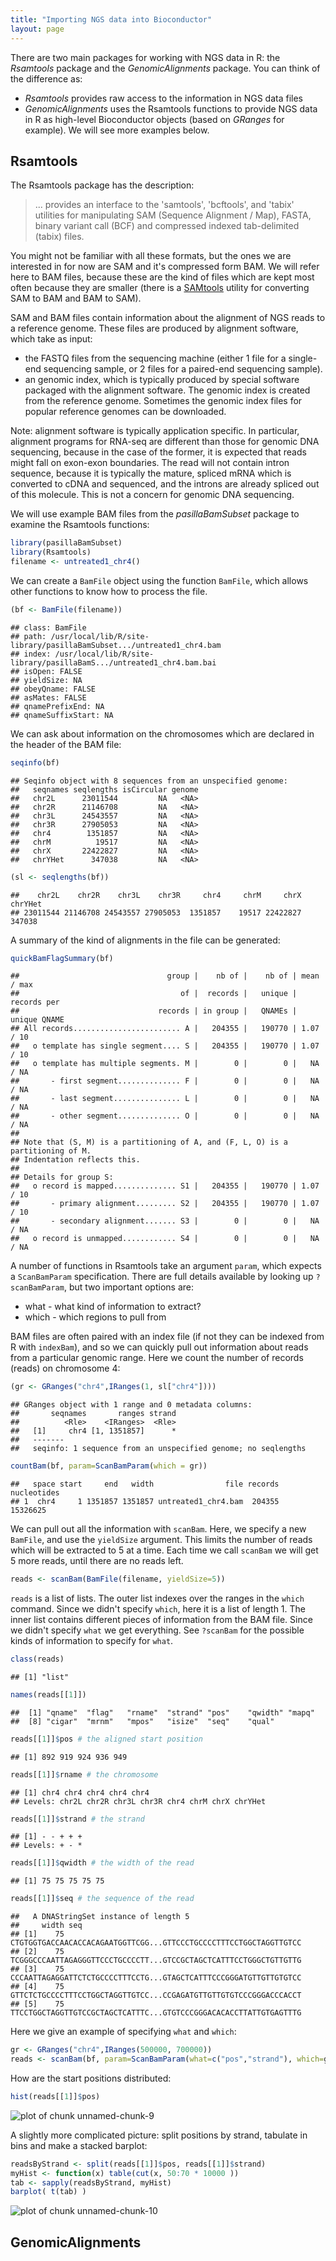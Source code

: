 ```yaml
---
title: "Importing NGS data into Bioconductor"
layout: page
---
```




There are two main packages for working with NGS data in R: the *Rsamtools* package and the *GenomicAlignments* package. You can think of the difference as:

* *Rsamtools* provides raw access to the information in NGS data files
* *GenomicAlignments* uses the Rsamtools functions to provide NGS data in R as high-level Bioconductor objects (based on *GRanges* for example). We will see more examples below.

## Rsamtools

The Rsamtools package has the description:

> ... provides an interface to the 'samtools', 'bcftools', and 'tabix' utilities for manipulating SAM (Sequence Alignment / Map), FASTA, binary variant call (BCF) and compressed indexed tab-delimited (tabix) files.

You might not be familiar with all these formats, but the ones we are interested in for now are SAM and it's compressed form BAM. We will refer here to BAM files, because these are the kind of files which are kept most often because they are smaller (there is a [SAMtools](http://samtools.sourceforge.net/) utility for converting SAM to BAM and BAM to SAM).

SAM and BAM files contain information about the alignment of NGS reads to a reference genome. These files are produced by alignment software, which take as input:

* the FASTQ files from the sequencing machine (either 1 file for a single-end sequencing sample, or 2 files for a paired-end sequencing sample).
* an genomic index, which is typically produced by special software packaged with the alignment software. The genomic index is created from the reference genome. Sometimes the genomic index files for popular reference genomes can be downloaded.

Note: alignment software is typically application specific. In particular, alignment programs for RNA-seq are different than those for genomic DNA sequencing, because in the case of the former, it is expected that reads might fall on exon-exon boundaries. The read will not contain intron sequence, because it is typically the mature, spliced mRNA which is converted to cDNA and sequenced, and the introns are already spliced out of this molecule. This is not a concern for genomic DNA sequencing.

We will use example BAM files from the *pasillaBamSubset* package to examine the Rsamtools functions:


```r
library(pasillaBamSubset)
library(Rsamtools)
filename <- untreated1_chr4()
```

We can create a `BamFile` object using the function `BamFile`, which allows other functions to know how to process the file.


```r
(bf <- BamFile(filename))
```

```
## class: BamFile 
## path: /usr/local/lib/R/site-library/pasillaBamSubset.../untreated1_chr4.bam
## index: /usr/local/lib/R/site-library/pasillaBamS.../untreated1_chr4.bam.bai
## isOpen: FALSE 
## yieldSize: NA 
## obeyQname: FALSE 
## asMates: FALSE 
## qnamePrefixEnd: NA 
## qnameSuffixStart: NA
```

We can ask about information on the chromosomes which are declared in the header of the BAM file:


```r
seqinfo(bf)
```

```
## Seqinfo object with 8 sequences from an unspecified genome:
##   seqnames seqlengths isCircular genome
##   chr2L      23011544         NA   <NA>
##   chr2R      21146708         NA   <NA>
##   chr3L      24543557         NA   <NA>
##   chr3R      27905053         NA   <NA>
##   chr4        1351857         NA   <NA>
##   chrM          19517         NA   <NA>
##   chrX       22422827         NA   <NA>
##   chrYHet      347038         NA   <NA>
```

```r
(sl <- seqlengths(bf))
```

```
##    chr2L    chr2R    chr3L    chr3R     chr4     chrM     chrX  chrYHet 
## 23011544 21146708 24543557 27905053  1351857    19517 22422827   347038
```

A summary of the kind of alignments in the file can be generated:


```r
quickBamFlagSummary(bf)
```

```
##                                 group |    nb of |    nb of | mean / max
##                                    of |  records |   unique | records per
##                               records | in group |   QNAMEs | unique QNAME
## All records........................ A |   204355 |   190770 | 1.07 / 10
##   o template has single segment.... S |   204355 |   190770 | 1.07 / 10
##   o template has multiple segments. M |        0 |        0 |   NA / NA
##       - first segment.............. F |        0 |        0 |   NA / NA
##       - last segment............... L |        0 |        0 |   NA / NA
##       - other segment.............. O |        0 |        0 |   NA / NA
## 
## Note that (S, M) is a partitioning of A, and (F, L, O) is a partitioning of M.
## Indentation reflects this.
## 
## Details for group S:
##   o record is mapped.............. S1 |   204355 |   190770 | 1.07 / 10
##       - primary alignment......... S2 |   204355 |   190770 | 1.07 / 10
##       - secondary alignment....... S3 |        0 |        0 |   NA / NA
##   o record is unmapped............ S4 |        0 |        0 |   NA / NA
```

A number of functions in Rsamtools take an argument `param`, which expects a `ScanBamParam` specification. There are full details available by looking up `?scanBamParam`, but two important options are:

* what - what kind of information to extract?
* which - which regions to pull from

BAM files are often paired with an index file (if not they can be indexed from R with `indexBam`), and so we can quickly pull out information about reads from a particular genomic range. Here we count the number of records (reads) on chromosome 4:


```r
(gr <- GRanges("chr4",IRanges(1, sl["chr4"])))
```

```
## GRanges object with 1 range and 0 metadata columns:
##       seqnames       ranges strand
##          <Rle>    <IRanges>  <Rle>
##   [1]     chr4 [1, 1351857]      *
##   -------
##   seqinfo: 1 sequence from an unspecified genome; no seqlengths
```

```r
countBam(bf, param=ScanBamParam(which = gr))
```

```
##   space start     end   width                file records nucleotides
## 1  chr4     1 1351857 1351857 untreated1_chr4.bam  204355    15326625
```

We can pull out all the information with `scanBam`. Here, we specify a new `BamFile`, and use the `yieldSize` argument. This limits the number of reads which will be extracted to 5 at a time. Each time we call `scanBam` we will get 5 more reads, until there are no reads left.


```r
reads <- scanBam(BamFile(filename, yieldSize=5))
```

`reads` is a list of lists. The outer list indexes over the ranges in the `which` command. Since we didn't specify `which`, here it is a list of length 1. The inner list contains different pieces of information from the BAM file. Since we didn't specify `what` we get everything. See `?scanBam` for the possible kinds of information to specify for `what`.


```r
class(reads)
```

```
## [1] "list"
```

```r
names(reads[[1]])
```

```
##  [1] "qname"  "flag"   "rname"  "strand" "pos"    "qwidth" "mapq"  
##  [8] "cigar"  "mrnm"   "mpos"   "isize"  "seq"    "qual"
```

```r
reads[[1]]$pos # the aligned start position
```

```
## [1] 892 919 924 936 949
```

```r
reads[[1]]$rname # the chromosome
```

```
## [1] chr4 chr4 chr4 chr4 chr4
## Levels: chr2L chr2R chr3L chr3R chr4 chrM chrX chrYHet
```

```r
reads[[1]]$strand # the strand
```

```
## [1] - - + + +
## Levels: + - *
```

```r
reads[[1]]$qwidth # the width of the read
```

```
## [1] 75 75 75 75 75
```

```r
reads[[1]]$seq # the sequence of the read
```

```
##   A DNAStringSet instance of length 5
##     width seq
## [1]    75 CTGTGGTGACCAACACCACAGAATGGTTCGG...GTTCCCTGCCCCTTTCCTGGCTAGGTTGTCC
## [2]    75 TCGGGCCCAATTAGAGGGTTCCCTGCCCCTT...GTCCGCTAGCTCATTTCCTGGGCTGTTGTTG
## [3]    75 CCCAATTAGAGGATTCTCTGCCCCTTTCCTG...GTAGCTCATTTCCCGGGATGTTGTTGTGTCC
## [4]    75 GTTCTCTGCCCCTTTCCTGGCTAGGTTGTCC...CCGAGATGTTGTTGTGTCCCGGGACCCACCT
## [5]    75 TTCCTGGCTAGGTTGTCCGCTAGCTCATTTC...GTGTCCCGGGACACACCTTATTGTGAGTTTG
```

Here we give an example of specifying `what` and `which`:


```r
gr <- GRanges("chr4",IRanges(500000, 700000))
reads <- scanBam(bf, param=ScanBamParam(what=c("pos","strand"), which=gr))
```

How are the start positions distributed:



```r
hist(reads[[1]]$pos)
```

![plot of chunk unnamed-chunk-9](figure/import_NGS-unnamed-chunk-9-1.png) 

A slightly more complicated picture: split positions by strand, tabulate in bins and make a stacked barplot:


```r
readsByStrand <- split(reads[[1]]$pos, reads[[1]]$strand)
myHist <- function(x) table(cut(x, 50:70 * 10000 ))
tab <- sapply(readsByStrand, myHist)
barplot( t(tab) )
```

![plot of chunk unnamed-chunk-10](figure/import_NGS-unnamed-chunk-10-1.png) 

## GenomicAlignments


